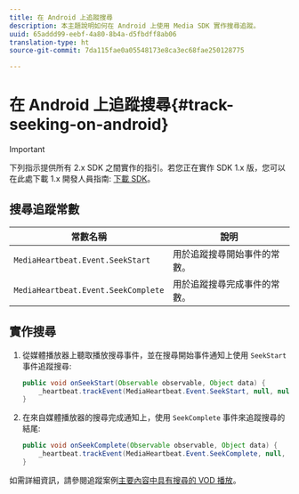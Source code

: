```yaml
---
title: 在 Android 上追蹤搜尋
description: 本主題說明如何在 Android 上使用 Media SDK 實作搜尋追蹤。
uuid: 65addd99-eebf-4a80-8b4a-d5fbdff8ab06
translation-type: ht
source-git-commit: 7da115fae0a05548173e8ca3ec68fae250128775

---
```



# 在 Android 上追蹤搜尋{#track-seeking-on-android}

>[!IMPORTANT]
>
>下列指示提供所有 2.x SDK 之間實作的指引。若您正在實作 SDK 1.x 版，您可以在此處下載 1.x 開發人員指南: [下載 SDK](/help/sdk-implement/download-sdks.md)。

## 搜尋追蹤常數

| 常數名稱 | 說明 |
|---|---|
| `MediaHeartbeat.Event.SeekStart` | 用於追蹤搜尋開始事件的常數。 |
| `MediaHeartbeat.Event.SeekComplete` | 用於追蹤搜尋完成事件的常數。 |

## 實作搜尋

1. 從媒體播放器上聽取播放搜尋事件，並在搜尋開始事件通知上使用 `SeekStart` 事件追蹤搜尋:

   ```java
   public void onSeekStart(Observable observable, Object data) {  
       _heartbeat.trackEvent(MediaHeartbeat.Event.SeekStart, null, null); 
   }
   ```

1. 在來自媒體播放器的搜尋完成通知上，使用 `SeekComplete` 事件來追蹤搜尋的結尾:

   ```java
   public void onSeekComplete(Observable observable, Object data) {  
       _heartbeat.trackEvent(MediaHeartbeat.Event.SeekComplete, null, null); 
   }
   ```

如需詳細資訊，請參閱追蹤案例[主要內容中具有搜尋的 VOD 播放](/help/sdk-implement/tracking-scenarios/vod-seeking.md)。
